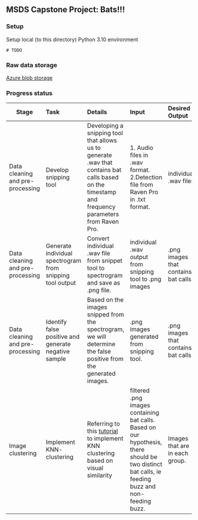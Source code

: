 
## MSDS Capstone Project: Bats!!!

### Setup
Setup local (to this directory) Python 3.10 environment
```
# TODO
```

### Raw data storage
[Azure blob storage](https://portal.azure.com/#view/Microsoft_Azure_Storage/ContainerMenuBlade/~/overview/storageAccountId/%2Fsubscriptions%2F875b6f94-2db7-46a3-8ecc-1dd2549c188d%2FresourceGroups%2FCapstone_project%2Fproviders%2FMicrosoft.Storage%2FstorageAccounts%2Fkirstngcapstone/path/annotated-data/etag/%220x8DAEFA5F2564873%22/defaultEncryptionScope/%24account-encryption-key/denyEncryptionScopeOverride~/false/defaultId//publicAccessVal/Container)

### Progress status

|Stage |Task |Details  |Input |Desired Output |Github Issue |Status |
| --- |:---| :---| :---- |:--- |:---|:---|
|Data cleaning and pre-processing | Develop snipping tool | Developing a snipping tool that allows us to generate .wav  that contains bat calls based on the timestamp and frequency parameters from Raven Pro. | 1. Audio files in .wav format.   2.Detection file from Raven Pro in .txt format. | individual .wav files | https://github.com/uw-echospace/bat-detector-msds/issues/9 | Completed |
|Data cleaning and pre-processing | Generate individual spectrogram from snipping tool output  | Convert individual .wav file from snippet tool to spectrogram and save as .png file. | individual .wav output from snipping tool to .png images | .png images that contains bat calls. | https://github.com/uw-echospace/bat-detector-msds/issues/16 | In progress |
|Data cleaning and pre-processing | Identify false positive and generate negative sample  | Based on the images snipped from the spectrogram, we will determine the false positive from the generated images. | .png images generated from snipping tool. | .png images that contains bat calls. | https://github.com/uw-echospace/bat-detector-msds/issues/5 | Pending upstream |
|Image clustering | Implement KNN- clustering   | Referring to this [tutorial](https://towardsdatascience.com/how-to-cluster-images-based-on-visual-similarity-cd6e7209fe34) to implement KNN clustering based on visual similarity| filtered .png images containing bat calls. Based on our hypothesis, there should be two distinct bat calls, ie feeding buzz and non-feeding buzz. | Images that are in each group. | TBD| Pending upstream |
